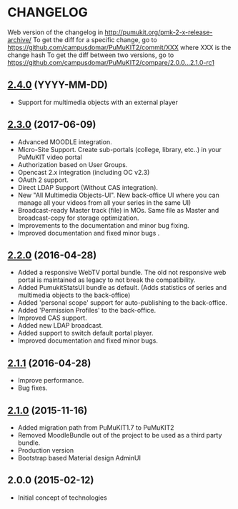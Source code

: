 # CHANGELOG

Web version of the changelog in http://pumukit.org/pmk-2-x-release-archive/
To get the diff for a specific change, go to https://github.com/campusdomar/PuMuKIT2/commit/XXX where XXX is the change hash
To get the diff between two versions, go to https://github.com/campusdomar/PuMuKIT2/compare/2.0.0...2.1.0-rc1

## [2.4.0][Unreleased] (YYYY-MM-DD)
- Support for multimedia objects with an external player

## [2.3.0][2.3.0] (2017-06-09)
- Advanced MOODLE integration.
- Micro-Site Support. Create sub-portals (college, library, etc..) in your PuMuKIT video portal
- Authorization based on User Groups.
- Opencast 2.x integration (including OC v2.3)
- OAuth 2 support.
- Direct LDAP Support (Without CAS integration).
- New "All Multimedia Objects-UI". New back-office UI where you can manage all your videos from all your series in the same UI)
- Broadcast-ready Master track (file) in MOs. Same file as Master and broadcast-copy for storage optimization.
- Improvements to the documentation and minor bug fixing.
- Improved documentation and fixed minor bugs .

## [2.2.0][2.2.0] (2016-04-28)
- Added a responsive WebTV portal bundle. The old not responsive web portal is maintained as legacy to not break the compatibility.
- Added PumukitStatsUI bundle as default. (Adds statistics of series and multimedia objects to the back-office)
- Added 'personal scope' support for auto-publishing to the back-office.
- Added 'Permission Profiles' to the back-office.
- Improved CAS support.
- Added new LDAP broadcast.
- Added support to switch default portal player.
- Improved documentation and fixed minor bugs.

## [2.1.1][2.1.1] (2016-04-28)
- Improve performance.
- Bug fixes.

## [2.1.0][2.1.0] (2015-11-16)
- Added migration path from PuMuKIT1.7 to PuMuKIT2
- Removed MoodleBundle out of the project to be used as a third party bundle.
- Production version
- Bootstrap based Material design AdminUI

## 2.0.0 (2015-02-12)
- Initial concept of technologies


[Unreleased]:https://github.com/campusdomar/PuMuKIT2/compare/2.3.0...HEAD
[2.1.0]:https://github.com/campusdomar/PuMuKIT2/compare/2.0.0...2.1.0
[2.1.1]:https://github.com/campusdomar/PuMuKIT2/compare/2.1.0...2.1.1
[2.2.0]:https://github.com/campusdomar/PuMuKIT2/compare/2.1.1...2.2.0
[2.3.0]:https://github.com/campusdomar/PuMuKIT2/compare/2.2.0...2.3.0
